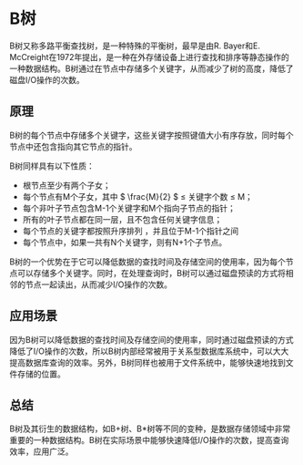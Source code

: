 # B树
B树又称多路平衡查找树，是一种特殊的平衡树，最早是由R. Bayer和E. McCreight在1972年提出，是一种在外存储设备上进行查找和排序等静态操作的一种数据结构。B树通过在节点中存储多个关键字，从而减少了树的高度，降低了磁盘I/O操作的次数。

## 原理
B树的每个节点中存储多个关键字，这些关键字按照键值大小有序存放，同时每个节点中还包含指向其它节点的指针。

B树同样具有以下性质：

+ 根节点至少有两个子女；
+ 每个节点有M个子女，其中 $ \frac{M}{2} $ ≤ 关键字个数 ≤ M；
+ 每个非叶子节点包含M-1个关键字和M个指向子节点的指针；
+ 所有的叶子节点都在同一层，且不包含任何关键字信息；
+ 每个节点的关键字都按照升序排列 ，并且位于M-1个指针之间
+ 每个节点中，如果一共有N个关键字，则有N+1个子节点。

B树的一个优势在于它可以降低数据的查找时间及存储空间的使用率，因为每个节点可以存储多个关键字。同时，在处理查询时，B树可以通过磁盘预读的方式将相邻的节点一起读出，从而减少I/O操作的次数。

## 应用场景
因为B树可以降低数据的查找时间及存储空间的使用率，同时通过磁盘预读的方式降低了I/O操作的次数，所以B树内部经常被用于关系型数据库系统中，可以大大提高数据库查询的效率。另外，B树同样也被用于文件系统中，能够快速地找到文件存储的位置。

## 总结
B树及其衍生的数据结构，如B+树、B*树等不同的变种，是数据存储领域中非常重要的一种数据结构。B树在实际场景中能够快速降低I/O操作的次数，提高查询效率，应用广泛。
